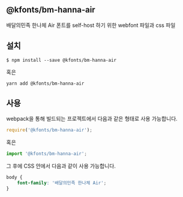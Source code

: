 
@kfonts/bm-hanna-air
---------------------

배달의민족 한나체 Air 폰트를 self-host 하기 위한 webfont 파일과 css 파일

설치
----

```
$ npm install --save @kfonts/bm-hanna-air
```

혹은

```
yarn add @kfonts/bm-hanna-air
```

사용
----

webpack을 통해 빌드되는 프로젝트에서 다음과 같은 형태로 사용 가능합니다.

```js
require('@kfonts/bm-hanna-air');
```

혹은

```js
import '@kfonts/bm-hanna-air';
```

그 후에 CSS 안에서 다음과 같이 사용 가능합니다.

```css
body {
    font-family: '배달의민족 한나체 Air';
}
```
